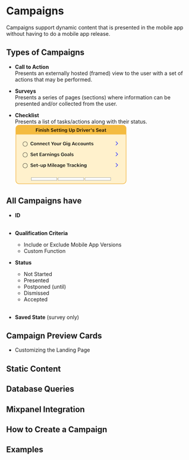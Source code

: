 # Campaigns

Campaigns support dynamic content that is presented in the mobile app without having to do a mobile app release.

## Types of Campaigns

* **Call to Action** <br/>
  Presents an externally hosted (framed) view to the user with a set of actions that may be performed.
  <br/>

* **Surveys** <br/>
  Presents a series of pages (sections) where information can be presented and/or collected from the user.
  <br/>

* **Checklist** <br/>
  Presents a list of tasks/actions along with their status.
  <br/>
  ![image](images/checklist.png)


## All Campaigns have

* **ID** <br/>
  <br/>

* **Qualification Criteria** <br/>
  * Include or Exclude Mobile App Versions
  * Custom Function
    <br/>

* **Status**  <br/>
  * Not Started
  * Presented
  * Postponed (until)
  * Dismissed
  * Accepted
  <br/>

* **Saved State** (survey only) <br>



## Campaign Preview Cards

* Customizing the Landing Page



## Static Content

## Database Queries

## Mixpanel Integration

## How to Create a Campaign

## Examples